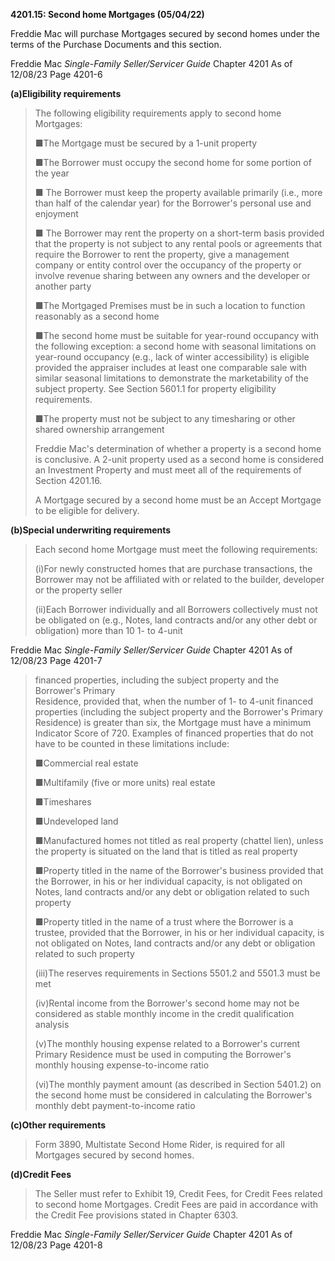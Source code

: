 **4201.15: Second home Mortgages (05/04/22)**

Freddie Mac will purchase Mortgages secured by second homes under the
terms of the Purchase Documents and this section.

Freddie Mac *Single-Family Seller/Servicer Guide* Chapter 4201 As of
12/08/23 Page 4201-6

**(a)Eligibility requirements**

> The following eligibility requirements apply to second home Mortgages:
>
> ■The Mortgage must be secured by a 1-unit property
>
> ■The Borrower must occupy the second home for some portion of the year
>
> ■ The Borrower must keep the property available primarily (i.e., more
> than half of the calendar year) for the Borrower's personal use and
> enjoyment
>
> ■ The Borrower may rent the property on a short-term basis provided
> that the property is not subject to any rental pools or agreements
> that require the Borrower to rent the property, give a management
> company or entity control over the occupancy of the property or
> involve revenue sharing between any owners and the developer or
> another party
>
> ■The Mortgaged Premises must be in such a location to function
> reasonably as a second home
>
> ■The second home must be suitable for year-round occupancy with the
> following exception: a second home with seasonal limitations on
> year-round occupancy (e.g., lack of winter accessibility) is eligible
> provided the appraiser includes at least one comparable sale with
> similar seasonal limitations to demonstrate the marketability of the
> subject property. See Section 5601.1 for property eligibility
> requirements.
>
> ■The property must not be subject to any timesharing or other shared
> ownership arrangement
>
> Freddie Mac's determination of whether a property is a second home is
> conclusive. A 2-unit property used as a second home is considered an
> Investment Property and must meet all of the requirements of Section
> 4201.16.
>
> A Mortgage secured by a second home must be an Accept Mortgage to be
> eligible for delivery.

**(b)Special underwriting requirements**

> Each second home Mortgage must meet the following requirements:
>
> (i)For newly constructed homes that are purchase transactions, the
> Borrower may not be affiliated with or related to the builder,
> developer or the property seller
>
> (ii)Each Borrower individually and all Borrowers collectively must not
> be obligated on (e.g., Notes, land contracts and/or any other debt or
> obligation) more than 10 1- to 4-unit

Freddie Mac *Single-Family Seller/Servicer Guide* Chapter 4201 As of
12/08/23 Page 4201-7

> financed properties, including the subject property and the Borrower's
> Primary\
> Residence, provided that, when the number of 1- to 4-unit financed
> properties (including the subject property and the Borrower's Primary
> Residence) is greater than six, the Mortgage must have a minimum
> Indicator Score of 720. Examples of financed properties that do not
> have to be counted in these limitations include:
>
> ■Commercial real estate
>
> ■Multifamily (five or more units) real estate
>
> ■Timeshares
>
> ■Undeveloped land
>
> ■Manufactured homes not titled as real property (chattel lien), unless
> the property is situated on the land that is titled as real property
>
> ■Property titled in the name of the Borrower's business provided that
> the Borrower, in his or her individual capacity, is not obligated on
> Notes, land contracts and/or any debt or obligation related to such
> property
>
> ■Property titled in the name of a trust where the Borrower is a
> trustee, provided that the Borrower, in his or her individual
> capacity, is not obligated on Notes, land contracts and/or any debt or
> obligation related to such property
>
> (iii)The reserves requirements in Sections 5501.2 and 5501.3 must be
> met
>
> (iv)Rental income from the Borrower's second home may not be
> considered as stable monthly income in the credit qualification
> analysis
>
> (v)The monthly housing expense related to a Borrower's current Primary
> Residence must be used in computing the Borrower's monthly housing
> expense-to-income ratio
>
> (vi)The monthly payment amount (as described in Section 5401.2) on the
> second home must be considered in calculating the Borrower's monthly
> debt payment-to-income ratio

**(c)Other requirements**

> Form 3890, Multistate Second Home Rider, is required for all Mortgages
> secured by second homes.

**(d)Credit Fees**

> The Seller must refer to Exhibit 19, Credit Fees, for Credit Fees
> related to second home Mortgages. Credit Fees are paid in accordance
> with the Credit Fee provisions stated in Chapter 6303.

Freddie Mac *Single-Family Seller/Servicer Guide* Chapter 4201 As of
12/08/23 Page 4201-8